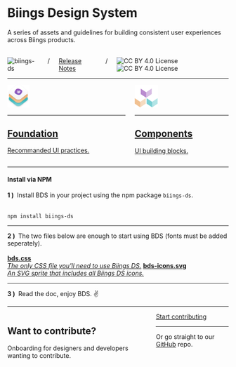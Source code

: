 <h1 class="title is-size-2-mobile has-text-weight-semibold has-text-primary-dark has-text-centered"><span class="is-size-bigger">Biings Design System</span></h1>
<div class="container is-max-modal">
    <p class="subtitle is-size-5-mobile has-text-centered has-text-primary-dark">
        <span class="is-size-bigger">A series of assets and guidelines for building consistent user experiences across Biings products.</span>
    </p>
</div>
<br>
<div class="columns is-centered is-mobile">
        <div class="column is-narrow">
            <img src="https://img.shields.io/npm/v/biings-ds.svg?labelColor=46285D&color=8C50B9&label=npm&style=flat" class="mt-1" alt="biings-ds">
        </div>
        <div class="column is-narrow is-dimmed">/</div>
        <div class="column is-narrow">
            <a href="#/CHANGELOG" class="is-size-6 has-text-weight-medium is-underlined">Release Notes</a>
        </div>
        <div class="column is-narrow is-dimmed is-hidden-mobile">/</div>
        <div class="column is-narrow is-hidden-mobile">
            <img src="https://mirrors.creativecommons.org/presskit/icons/cc.svg" class="icon is-size-4" alt="CC BY 4.0 License">
            <img src="https://mirrors.creativecommons.org/presskit/icons/by.svg" class="icon is-size-4" alt="CC BY 4.0 License">
        </div>
</div>
<hr>
<div class="columns">
    <div class="column is-6">
        <a href="#/content" class="box is-medium is-bordered hover-to-raised has-background-primary-lightest">
            <img src="media/bds.png" width="50" class="no-zoom"/>
            <hr class="my-2">
            <h2 class="title is-size-3-mobile has-text-weight-semibold"><u>Foundation</u></h2>
            <p class="subtitle is-5 is-dimed">Recommanded UI practices.</p>
        </a>
    </div>
    <div class="column is-6">
        <a href="#/avatar" class="box is-medium is-bordered hover-to-raised has-background-white-bis">
            <img src="media/components.png" width="53" class="no-zoom"/>
            <hr class="my-2">
            <h2 class="title is-size-3-mobile has-text-weight-semibold"><u class="is-secondary">Components</u></h2>
            <p class="subtitle is-5 is-dimmd">UI building blocks.</p>
        </a>
    </div>
</div>
<hr>
<div class="box is-large is-bordered">
    <h4 class="title is-family-primary mb-5">Install via NPM</h4>
    <strong>1 )&nbsp;</strong> Install BDS in your project using the npm package <code>biings-ds</code>.<br><br>
    <pre><code>npm install biings-ds</code></pre>
    <hr>
    <strong>2 )&nbsp;</strong> The two files below are enough to start using BDS (fonts must be added seperately).<br><br>
    <a href="https://raw.githubusercontent.com/biings/biings-ds/master/build/bds.css" class="box is-well py-3" download><strong class="is-monospace">bds.css</strong><br><i class="is-dimmed">The only CSS file you'll need to use Biings DS.</i></a>
    <a href="https://raw.githubusercontent.com/biings/biings-ds/master/build/bds-icons.min.svg" class="box is-well py-3" download><strong class="is-monospace">bds-icons.svg</strong><br><i class="is-dimmed">An SVG sprite that includes all Biings DS icons.</i></a>
    <hr>
    <strong>3 )&nbsp;</strong> Read the doc, enjoy BDS. ✌️
</div>

<hr>

<div class="box is-large is-bordered">
    <div class="columns is-vcentered">
        <div class="column is-6">
            <h2 class="title has-text-weight-medium mb-5">Want to contribute?</h2>
            <p class="subtitle is-dimmed">Onboarding for designers and developers wanting to contribute.</p>
        </div>
        <div class="column is-5 is-offset-1 has-text-centered is-size-5 has-text-primary-dark">
            <a href="#/contribute" class="button is-rounded is-primary is-glowing is-beefy is-medium">Start contributing</a>
            <hr class="is-marginless is-wavy">
            Or go straight to our <a href="https://github.com/biings/biings-ds" class="is-underlined">GitHub</a> repo.
        </div>
    </div>
</div>

<br>
